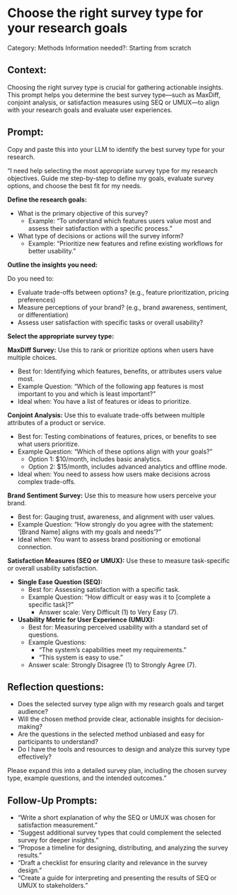 # Choose the right survey type for your research goals

Category: Methods
Information needed?: Starting from scratch

## **Context:**

Choosing the right survey type is crucial for gathering actionable insights. This prompt helps you determine the best survey type—such as MaxDiff, conjoint analysis, or satisfaction measures using SEQ or UMUX—to align with your research goals and evaluate user experiences.

## **Prompt:**

Copy and paste this into your LLM to identify the best survey type for your research.

“I need help selecting the most appropriate survey type for my research objectives. Guide me step-by-step to define my goals, evaluate survey options, and choose the best fit for my needs.

**Define the research goals:**

- What is the primary objective of this survey?
    - Example: “To understand which features users value most and assess their satisfaction with a specific process.”
- What type of decisions or actions will the survey inform?
    - Example: “Prioritize new features and refine existing workflows for better usability.”

**Outline the insights you need:**

Do you need to:

- Evaluate trade-offs between options? (e.g., feature prioritization, pricing preferences)
- Measure perceptions of your brand? (e.g., brand awareness, sentiment, or differentiation)
- Assess user satisfaction with specific tasks or overall usability?

**Select the appropriate survey type:**

**MaxDiff Survey:** Use this to rank or prioritize options when users have multiple choices.

- Best for: Identifying which features, benefits, or attributes users value most.
- Example Question: “Which of the following app features is most important to you and which is least important?”
- Ideal when: You have a list of features or ideas to prioritize.

**Conjoint Analysis:** Use this to evaluate trade-offs between multiple attributes of a product or service.

- Best for: Testing combinations of features, prices, or benefits to see what users prioritize.
- Example Question: “Which of these options align with your goals?”
    - Option 1: $10/month, includes basic analytics.
    - Option 2: $15/month, includes advanced analytics and offline mode.
- Ideal when: You need to assess how users make decisions across complex trade-offs.

**Brand Sentiment Survey:** Use this to measure how users perceive your brand.

- Best for: Gauging trust, awareness, and alignment with user values.
- Example Question: “How strongly do you agree with the statement: ‘[Brand Name] aligns with my goals and needs’?”
- Ideal when: You want to assess brand positioning or emotional connection.

**Satisfaction Measures (SEQ or UMUX):** Use these to measure task-specific or overall usability satisfaction.

- **Single Ease Question (SEQ):**
    - Best for: Assessing satisfaction with a specific task.
    - Example Question: “How difficult or easy was it to [complete a specific task]?”
        - Answer scale: Very Difficult (1) to Very Easy (7).
- **Usability Metric for User Experience (UMUX):**
    - Best for: Measuring perceived usability with a standard set of questions.
    - Example Questions:
        - “The system’s capabilities meet my requirements.”
        - “This system is easy to use.”
    - Answer scale: Strongly Disagree (1) to Strongly Agree (7).

## Reflection questions:

- Does the selected survey type align with my research goals and target audience?
- Will the chosen method provide clear, actionable insights for decision-making?
- Are the questions in the selected method unbiased and easy for participants to understand?
- Do I have the tools and resources to design and analyze this survey type effectively?

Please expand this into a detailed survey plan, including the chosen survey type, example questions, and the intended outcomes.”

## **Follow-Up Prompts:**

- “Write a short explanation of why the SEQ or UMUX was chosen for satisfaction measurement.”
- “Suggest additional survey types that could complement the selected survey for deeper insights.”
- “Propose a timeline for designing, distributing, and analyzing the survey results.”
- “Draft a checklist for ensuring clarity and relevance in the survey design.”
- “Create a guide for interpreting and presenting the results of SEQ or UMUX to stakeholders.”